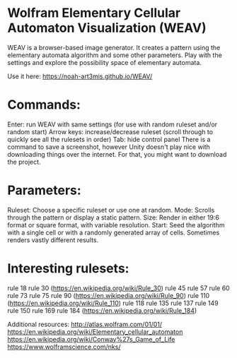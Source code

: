 # Wolfram Elementary Cellular Automaton Visualization (WEAV)

WEAV is a browser-based image generator. It creates a pattern using the elementary automata algorithm and some other parameters. Play with the settings and explore the possibility space of elementary automata. 

Use it here: https://noah-art3mis.github.io/WEAV/

<h1>Commands:</h1>
  Enter: run WEAV with same settings (for use with random ruleset and/or random start)
  Arrow keys: increase/decrease ruleset (scroll through to quickly see all the rulesets in order)
  Tab: hide control panel
  There is a command to save a screenshot, however Unity doesn't play nice with downloading things over the internet. For that, you might want to download the project.
  
<h1>Parameters:</h1>
  Ruleset:
      Choose a specific ruleset or use one at random.
  Mode:
      Scrolls through the pattern or display a static pattern.
  Size: 
      Render in either 19:6 format or square format, with variable resolution.
  Start:
      Seed the algorithm with a single cell or with a randomly generated array of cells. Sometimes renders vastly different results.

<h1>Interesting rulesets:</h1>

  rule 18
  rule 30 (https://en.wikipedia.org/wiki/Rule_30)
  rule 45
  rule 57
  rule 60
  rule 73
  rule 75
  rule 90 (https://en.wikipedia.org/wiki/Rule_90)
  rule 110 (https://en.wikipedia.org/wiki/Rule_110)
  rule 118
  rule 135
  rule 137
  rule 149
  rule 150
  rule 169
  rule 184 (https://en.wikipedia.org/wiki/Rule_184)

Additional resources:
  http://atlas.wolfram.com/01/01/
  https://en.wikipedia.org/wiki/Elementary_cellular_automaton
  https://en.wikipedia.org/wiki/Conway%27s_Game_of_Life
  https://www.wolframscience.com/nks/
